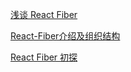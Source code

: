 [浅谈 React Fiber](https://blog.csdn.net/sinat_17775997/article/details/93383254)

[React-Fiber介绍及组织结构](https://axiu.me/coding/fiber-intro-and-structure/)

[React Fiber 初探](https://gitbook.cn/gitchat/geekbook/5c4abd3b4ab8b926cf73acc5/topic/5c55594a1d9d3040d6af0c1c)

